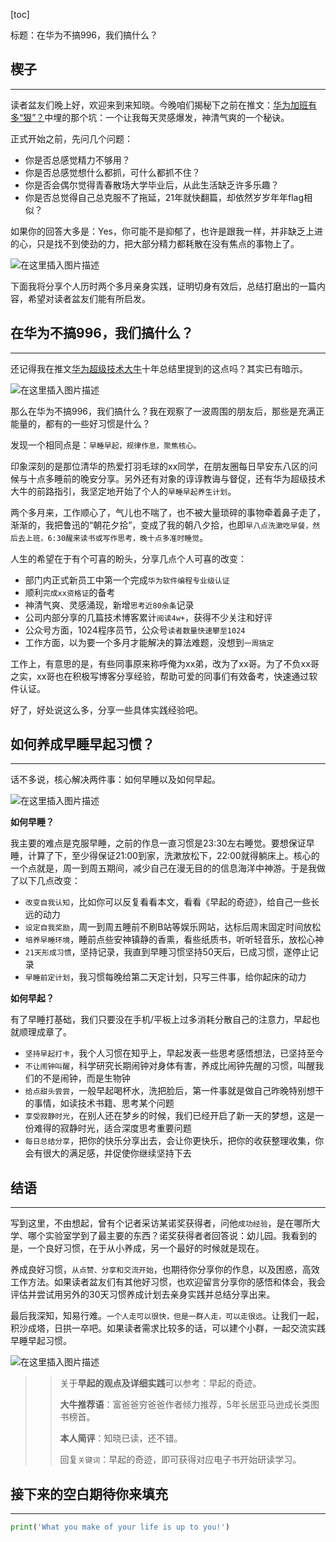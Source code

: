 [toc]

标题：在华为不搞996，我们搞什么？

## 楔子

------

读者盆友们晚上好，欢迎来到来知晓。今晚咱们揭秘下之前在推文：[华为加班有多“狠”？](http://mp.weixin.qq.com/s?__biz=MzkwMDI5MTQ5MA==&mid=2247484359&idx=1&sn=30ce440d0f5c541cddf69f6070f714b1&chksm=c0470d0af730841c8be71fe104a5c2d41fe43e9423a7687dc4d5d67fb2e835571c4f991a180c&scene=21#wechat_redirect)中埋的那个坑：一个让我每天灵感爆发，神清气爽的一个秘诀。

正式开始之前，先问几个问题：

- 你是否总感觉精力不够用？
- 你是否总感觉想什么都抓，可什么都抓不住？
- 你是否会偶尔觉得青春散场大学毕业后，从此生活缺乏许多乐趣？
- 你是否总觉得自己总克服不了拖延，21年就快翻篇，却依然岁岁年年flag相似？

如果你的回答大多是：Yes，你可能不是抑郁了，也许是跟我一样，并非缺乏上进的心，只是找不到使劲的力，把大部分精力都耗散在没有焦点的事物上了。

 ![在这里插入图片描述](https://img-blog.csdnimg.cn/3ecdc123880c466c9cc67afa2ff56461.jpg)

下面我将分享个人历时两个多月亲身实践，证明切身有效后，总结打磨出的一篇内容，希望对读者盆友们能有所启发。

## 在华为不搞996，我们搞什么？

------

还记得我在推文[华为超级技术大牛](http://mp.weixin.qq.com/s?__biz=MzkwMDI5MTQ5MA==&mid=2247484186&idx=1&sn=f90933fda8f2a47b1e66f3ec1c3b2953&chksm=c0470dd7f73084c14f58ca85cf728ac999c858f11a502c7cab8cce25d502b3b99cb4b6ab4120&scene=21#wechat_redirect)十年总结里提到的这点吗？其实已有暗示。

 ![在这里插入图片描述](https://img-blog.csdnimg.cn/59fbab3d5c0049ffb1891817f9fc64f0.jpg)

那么在华为不搞996，我们搞什么？我在观察了一波周围的朋友后，那些是充满正能量的，都有的一些好习惯是什么？

发现一个相同点是：`早睡早起，规律作息，聚焦核心。`

印象深刻的是那位清华的热爱打羽毛球的xx同学，在朋友圈每日早安东八区的问候与十点多睡前的晚安分享。另外还有对象的谆谆教诲与督促，还有华为超级技术大牛的前路指引，我坚定地开始了个人的`早睡早起养生计划`。

两个多月来，工作顺心了，气儿也不喘了，也不被大量琐碎的事物牵着鼻子走了，渐渐的，我把鲁迅的“朝花夕拾”，变成了我的朝八夕拾，也即`早八点洗漱吃早餐，然后去上班，6:30醒来读书或写作思考，晚十点多准时睡觉`。

人生的希望在于有个可喜的盼头，分享几点个人可喜的改变：

- 部门内正式新员工中第一个完成`华为软件编程专业级认证`
- 顺利`完成xx资格证`的备考
- 神清气爽、灵感涌现，新增`思考近80余条`记录
- 公司内部分享的几篇技术博客累计`阅读4w+`，获得不少关注和好评
- 公众号方面，1024程序员节，公众号`读者数量快速攀至1024`
- 工作方面，以为要一个多月才能解决的算法难题，没想到`一周搞定`

工作上，有意思的是，有些同事原来称呼俺为xx弟，改为了xx哥。为了不负xx哥之实，xx哥也在积极写博客分享经验，帮助可爱的同事们有效备考，快速通过软件认证。

好了，好处说这么多，分享一些具体实践经验吧。

## 如何养成早睡早起习惯？

------

话不多说，核心解决两件事：如何早睡以及如何早起。

 ![在这里插入图片描述](https://img-blog.csdnimg.cn/e22bd5462bc44c50bc403f5e6ba5eaae.jpg)

**如何早睡？**

我主要的难点是克服早睡，之前的作息一直习惯是23:30左右睡觉。要想保证早睡，计算了下，至少得保证21:00到家，洗漱放松下，22:00就得躺床上。核心的一个点就是，周一到周五期间，减少自己在漫无目的的信息海洋中神游。于是我做了以下几点改变：

- `改变自我认知`，比如你可以反复看看本文，看看《早起的奇迹》，给自己一些长远的动力
- `设定自我奖励`，周一到周五睡前不刷B站等娱乐网站，达标后周末固定时间放松
- `培养早睡环境`，睡前点些安神镇静的香熏，看些纸质书，听听轻音乐，放松心神
- `21天形成习惯`，坚持记录，我直到早睡习惯坚持50天后，已成习惯，遂停止记录
- `早睡前定计划`，我习惯每晚给第二天定计划，只写三件事，给你起床的动力

**如何早起？**


有了早睡打基础，我们只要没在手机/平板上过多消耗分散自己的注意力，早起也就顺理成章了。

- `坚持早起打卡`，我个人习惯在知乎上，早起发表一些思考感悟想法，已坚持至今
- `不让闹钟叫醒`，科学研究长期闹钟对身体有害，养成比闹钟先醒的习惯，叫醒我们的不是闹钟，而是生物钟
- `给点甜头尝尝`，一般早起喝杯水，洗把脸后，第一件事就是做自己昨晚特别想干的事情，如读技术书籍、思考某个问题
- `享受寂静时光`，在别人还在梦乡的时候，我们已经开启了新一天的梦想，这是一份难得的寂静时光，适合深度思考重要问题
- `每日总结分享`，把你的快乐分享出去，会让你更快乐，把你的收获整理收集，你会有很大的满足感，并促使你继续坚持下去

## 结语

------

写到这里，不由想起，曾有个记者采访某诺奖获得者，问他`成功经验`，是在哪所大学、哪个实验室学到了最主要的东西？诺奖获得者者回答说：幼儿园。我看到的是，一个良好习惯，在于从小养成，另一个最好的时候就是现在。

养成良好习惯，`从点赞、分享和交流开始`，也期待你分享你的作息，以及困惑，高效工作方法。如果读者盆友们有其他好习惯，也欢迎留言分享你的感悟和体会，我会评估并尝试用另外的30天习惯养成计划去亲身实践并总结分享出来。

最后我深知，知易行难。`一个人走可以很快，但是一群人走，可以走很远`。让我们一起，积沙成塔，日拱一卒吧。如果读者需求比较多的话，可以建个小群，一起交流实践早睡早起习惯。

 ![在这里插入图片描述](https://img-blog.csdnimg.cn/ebae0795ba0b4baba2ea5e5a0bfb49c1.jpg)

> > 关于**早起的观点及详细实践**可以参考：早起的奇迹。
> >
> > **大牛推荐语**：富爸爸穷爸爸作者倾力推荐，5年长居亚马逊成长类图书榜首。
> >
> > **本人简评**：知晓已读，还不错。
> >
> > 回复`关键词`：早起的奇迹，即可获得对应电子书开始研读学习。



## 接下来的空白期待你来填充

------

```python
print('What you make of your life is up to you!')
```

